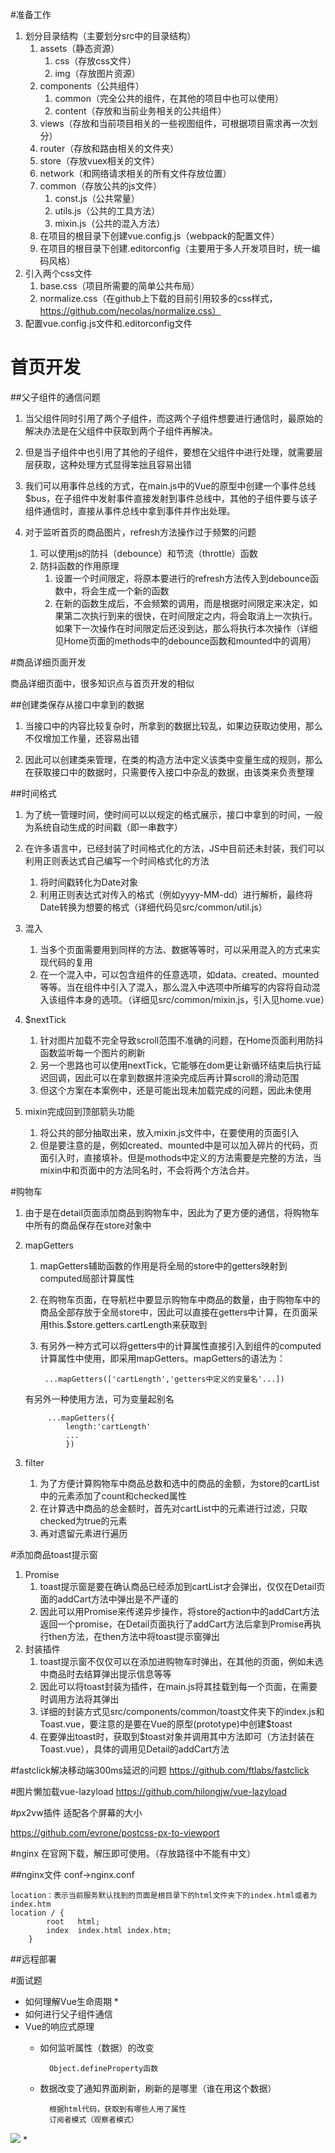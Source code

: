 #准备工作
1. 划分目录结构（主要划分src中的目录结构）
	1. assets（静态资源）
		1. css（存放css文件）
		2. img（存放图片资源）
	2. components（公共组件）
		1. common（完全公共的组件，在其他的项目中也可以使用）
		2. content（存放和当前业务相关的公共组件）
	3. views（存放和当前项目相关的一些视图组件，可根据项目需求再一次划分）
	4. router（存放和路由相关的文件夹）
	5. store（存放vuex相关的文件）
	6. network（和网络请求相关的所有文件存放位置）
	7. common（存放公共的js文件）
		1. const.js（公共常量）
		2. utils.js（公共的工具方法）
		3. mixin.js（公共的混入方法）
	8. 在项目的根目录下创建vue.config.js（webpack的配置文件）
	9. 在项目的根目录下创建.editorconfig（主要用于多人开发项目时，统一编码风格）
2. 引入两个css文件
	1. base.css（项目所需要的简单公共布局）
	2. normalize.css（在github上下载的目前引用较多的css样式，https://github.com/necolas/normalize.css）
3. 配置vue.config.js文件和.editorconfig文件
	
# 首页开发

##父子组件的通信问题

1. 当父组件同时引用了两个子组件，而这两个子组件想要进行通信时，最原始的解决办法是在父组件中获取到两个子组件再解决。

2. 但是当子组件中也引用了其他的子组件，要想在父组件中进行处理，就需要层层获取，这种处理方式显得笨拙且容易出错

3. 我们可以用事件总线的方式，在main.js中的Vue的原型中创建一个事件总线$bus，在子组件中发射事件直接发射到事件总线中，其他的子组件要与该子组件通信时，直接从事件总线中拿到事件并作出处理。
	

2. 对于监听首页的商品图片，refresh方法操作过于频繁的问题
	1. 可以使用js的防抖（debounce）和节流（throttle）函数
	2. 防抖函数的作用原理
		1. 设置一个时间限定，将原本要进行的refresh方法传入到debounce函数中，将会生成一个新的函数
		2. 在新的函数生成后，不会频繁的调用，而是根据时间限定来决定，如果第二次执行到来的很快，在时间限定之内，将会取消上一次执行。如果下一次操作在时间限定后还没到达，那么将执行本次操作（详细见Home页面的methods中的debounce函数和mounted中的调用）

#商品详细页面开发

商品详细页面中，很多知识点与首页开发的相似

##创建类保存从接口中拿到的数据

1. 当接口中的内容比较复杂时，所拿到的数据比较乱，如果边获取边使用，那么不仅增加工作量，还容易出错
	
2. 因此可以创建类来管理，在类的构造方法中定义该类中变量生成的规则，那么在获取接口中的数据时，只需要传入接口中杂乱的数据，由该类来负责整理

##时间格式
	
1. 为了统一管理时间，使时间可以以规定的格式展示，接口中拿到的时间，一般为系统自动生成的时间戳（即一串数字）
	
2. 在许多语言中，已经封装了时间格式化的方法，JS中目前还未封装，我们可以利用正则表达式自己编写一个时间格式化的方法
	1. 将时间戳转化为Date对象
	2. 利用正则表达式对传入的格式（例如yyyy-MM-dd）进行解析，最终将Date转换为想要的格式（详细代码见src/common/util.js）
	
3. 混入
	1. 当多个页面需要用到同样的方法、数据等等时，可以采用混入的方式来实现代码的复用
	2. 在一个混入中，可以包含组件的任意选项，如data、created、mounted等等。当在组件中引入了混入，那么混入中选项中所编写的内容将自动混入该组件本身的选项。（详细见src/common/mixin.js，引入见home.vue）

4. $nextTick
	1. 针对图片加载不完全导致scroll范围不准确的问题，在Home页面利用防抖函数监听每一个图片的刷新
	2. 另一个思路也可以使用nextTick，它能够在dom更让新循环结束后执行延迟回调，因此可以在拿到数据并渲染完成后再计算scroll的滑动范围
	3. 但这个方案在本案例中，还是可能出现未加载完成的问题，因此未使用

5. mixin完成回到顶部箭头功能
	1. 将公共的部分抽取出来，放入mixin.js文件中，在要使用的页面引入
	2. 但是要注意的是，例如created、mounted中是可以加入碎片的代码，页面引入时，直接填补。但是mothods中定义的方法需要是完整的方法，当mixin中和页面中的方法同名时，不会将两个方法合并。

#购物车

1. 由于是在detail页面添加商品到购物车中，因此为了更方便的通信，将购物车中所有的商品保存在store对象中
2. mapGetters
	1. mapGetters辅助函数的作用是将全局的store中的getters映射到computed局部计算属性
	2. 在购物车页面，在导航栏中要显示购物车中商品的数量，由于购物车中的商品全部存放于全局store中，因此可以直接在getters中计算，在页面采用this.$store.getters.cartLength来获取到
	3. 有另外一种方式可以将getters中的计算属性直接引入到组件的computed计算属性中使用，即采用mapGetters。mapGetters的语法为：
		
			...mapGetters(['cartLength','getters中定义的变量名'...])
	有另外一种使用方法，可为变量起别名

			...mapGetters({
				length:'cartLength'
				...
				})
3. filter
	1. 为了方便计算购物车中商品总数和选中的商品的金额，为store的cartList中的元素添加了count和checked属性
	2. 在计算选中商品的总金额时，首先对cartList中的元素进行过滤，只取checked为true的元素
	3. 再对遗留元素进行遍历

#添加商品toast提示窗

1. Promise
	1. toast提示窗是要在确认商品已经添加到cartList才会弹出，仅仅在Detail页面的addCart方法中弹出是不严谨的
	2. 因此可以用Promise来传递异步操作，将store的action中的addCart方法返回一个promise，在Detail页面执行了addCart方法后拿到Promise再执行then方法，在then方法中将toast提示窗弹出
2. 封装插件
	1. toast提示窗不仅仅可以在添加进购物车时弹出，在其他的页面，例如未选中商品时去结算弹出提示信息等等
	2. 因此可以将toast封装为插件，在main.js将其挂载到每一个页面，在需要时调用方法将其弹出
	3. 详细的封装方式见src/components/common/toast文件夹下的index.js和Toast.vue，要注意的是要在Vue的原型(prototype)中创建$toast
	4. 在要弹出toast时，获取到$toast对象并调用其中方法即可（方法封装在Toast.vue），具体的调用见Detail的addCart方法

#fastclick解决移动端300ms延迟的问题
https://github.com/ftlabs/fastclick

#图片懒加载vue-lazyload
https://github.com/hilongjw/vue-lazyload

#px2vw插件
适配各个屏幕的大小

https://github.com/evrone/postcss-px-to-viewport

#nginx
在官网下载，解压即可使用。（存放路径中不能有中文）

##nginx文件
conf->nginx.conf

	location：表示当前服务默认找到的页面是根目录下的html文件夹下的index.html或者为index.htm
	location / {
            root   html;
            index  index.html index.htm;
        }

##远程部署


#面试题
* 如何理解Vue生命周期
	* 
* 如何进行父子组件通信
* Vue的响应式原理
	* 如何监听属性（数据）的改变

			Object.defineProperty函数
	* 数据改变了通知界面刷新，刷新的是哪里（谁在用这个数据）
			
			根据html代码，获取到有哪些人用了属性
			订阅者模式（观察者模式）
			
![](../img/VueResponse.jpg)
* 
